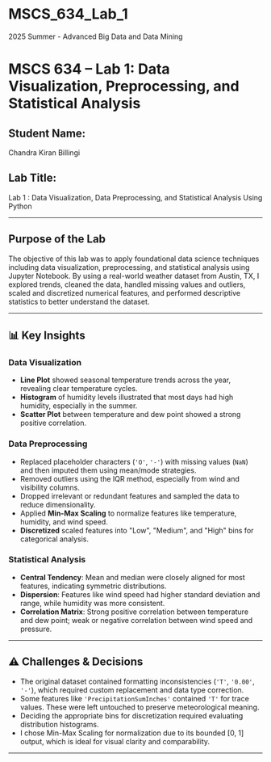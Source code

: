 # MSCS_634_Lab_1
2025 Summer - Advanced Big Data and Data Mining

# MSCS 634 – Lab 1: Data Visualization, Preprocessing, and Statistical Analysis

## Student Name:
Chandra Kiran Billingi


## Lab Title:
Lab 1 : Data Visualization, Data Preprocessing, and Statistical Analysis Using Python 

---

##  Purpose of the Lab

The objective of this lab was to apply foundational data science techniques including data visualization, preprocessing, and statistical analysis using Jupyter Notebook. By using a real-world weather dataset from Austin, TX, I explored trends, cleaned the data, handled missing values and outliers, scaled and discretized numerical features, and performed descriptive statistics to better understand the dataset.

---

## 📊 Key Insights

### Data Visualization
- **Line Plot** showed seasonal temperature trends across the year, revealing clear temperature cycles.
- **Histogram** of humidity levels illustrated that most days had high humidity, especially in the summer.
- **Scatter Plot** between temperature and dew point showed a strong positive correlation.

### Data Preprocessing
- Replaced placeholder characters (`'O'`, `'-'`) with missing values (`NaN`) and then imputed them using mean/mode strategies.
- Removed outliers using the IQR method, especially from wind and visibility columns.
- Dropped irrelevant or redundant features and sampled the data to reduce dimensionality.
- Applied **Min-Max Scaling** to normalize features like temperature, humidity, and wind speed.
- **Discretized** scaled features into "Low", "Medium", and "High" bins for categorical analysis.

### Statistical Analysis
- **Central Tendency**: Mean and median were closely aligned for most features, indicating symmetric distributions.
- **Dispersion**: Features like wind speed had higher standard deviation and range, while humidity was more consistent.
- **Correlation Matrix**: Strong positive correlation between temperature and dew point; weak or negative correlation between wind speed and pressure.

---

## ⚠️ Challenges & Decisions

- The original dataset contained formatting inconsistencies (`'T'`, `'0.00'`, `'-'`), which required custom replacement and data type correction.
- Some features like `'PrecipitationSumInches'` contained `'T'` for trace values. These were left untouched to preserve meteorological meaning.
- Deciding the appropriate bins for discretization required evaluating distribution histograms.
- I chose Min-Max Scaling for normalization due to its bounded [0, 1] output, which is ideal for visual clarity and comparability.

---




